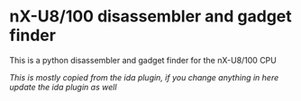 # nX-U8/100 disassembler and gadget finder

This is a python disassembler and gadget finder for the nX-U8/100 CPU

*This is mostly copied from the ida plugin, if you change anything in here update the ida plugin as well*
